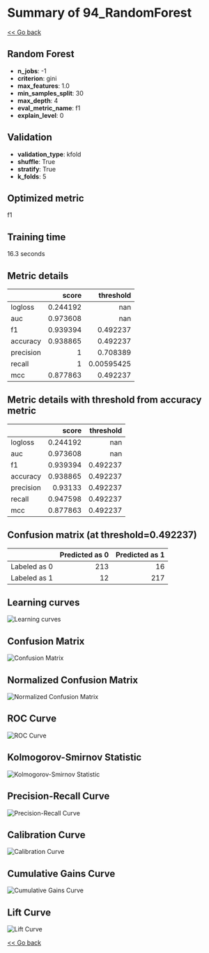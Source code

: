 # Summary of 94_RandomForest

[<< Go back](../README.md)


## Random Forest
- **n_jobs**: -1
- **criterion**: gini
- **max_features**: 1.0
- **min_samples_split**: 30
- **max_depth**: 4
- **eval_metric_name**: f1
- **explain_level**: 0

## Validation
 - **validation_type**: kfold
 - **shuffle**: True
 - **stratify**: True
 - **k_folds**: 5

## Optimized metric
f1

## Training time

16.3 seconds

## Metric details
|           |    score |    threshold |
|:----------|---------:|-------------:|
| logloss   | 0.244192 | nan          |
| auc       | 0.973608 | nan          |
| f1        | 0.939394 |   0.492237   |
| accuracy  | 0.938865 |   0.492237   |
| precision | 1        |   0.708389   |
| recall    | 1        |   0.00595425 |
| mcc       | 0.877863 |   0.492237   |


## Metric details with threshold from accuracy metric
|           |    score |   threshold |
|:----------|---------:|------------:|
| logloss   | 0.244192 |  nan        |
| auc       | 0.973608 |  nan        |
| f1        | 0.939394 |    0.492237 |
| accuracy  | 0.938865 |    0.492237 |
| precision | 0.93133  |    0.492237 |
| recall    | 0.947598 |    0.492237 |
| mcc       | 0.877863 |    0.492237 |


## Confusion matrix (at threshold=0.492237)
|              |   Predicted as 0 |   Predicted as 1 |
|:-------------|-----------------:|-----------------:|
| Labeled as 0 |              213 |               16 |
| Labeled as 1 |               12 |              217 |

## Learning curves
![Learning curves](learning_curves.png)
## Confusion Matrix

![Confusion Matrix](confusion_matrix.png)


## Normalized Confusion Matrix

![Normalized Confusion Matrix](confusion_matrix_normalized.png)


## ROC Curve

![ROC Curve](roc_curve.png)


## Kolmogorov-Smirnov Statistic

![Kolmogorov-Smirnov Statistic](ks_statistic.png)


## Precision-Recall Curve

![Precision-Recall Curve](precision_recall_curve.png)


## Calibration Curve

![Calibration Curve](calibration_curve_curve.png)


## Cumulative Gains Curve

![Cumulative Gains Curve](cumulative_gains_curve.png)


## Lift Curve

![Lift Curve](lift_curve.png)



[<< Go back](../README.md)
